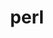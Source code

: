 ---
title: "perl"
layout: cache
categories: [package, develop-2023-09-10]
meta: {"versions": ["5.38.0"], "compilers": ["apple-clang@=14.0.0", "gcc@=11.1.0", "gcc@=11.3.0", "gcc@=12.1.0", "gcc@=7.3.1", "gcc@=7.5.0", "oneapi@=2023.2.0"], "oss": ["amzn2", "ubuntu18.04", "ubuntu20.04", "ubuntu22.04", "ventura"], "platforms": ["darwin", "linux"], "targets": ["aarch64", "neoverse_n1", "ppc64le", "x86_64", "x86_64_v3"], "stacks": ["aws-isc", "aws-isc-aarch64", "build_systems", "data-vis-sdk", "e4s", "e4s-oneapi", "e4s-power", "gpu-tests", "ml-darwin-aarch64-mps", "ml-linux-x86_64-cpu", "ml-linux-x86_64-cuda", "ml-linux-x86_64-rocm", "radiuss", "radiuss-aws", "radiuss-aws-aarch64", "root", "tutorial"], "num_specs": 10, "num_specs_by_stack": {"ml-darwin-aarch64-mps": 1, "root": 10, "radiuss-aws-aarch64": 2, "aws-isc-aarch64": 2, "radiuss-aws": 1, "aws-isc": 1, "build_systems": 1, "radiuss": 1, "e4s-power": 1, "e4s-oneapi": 1, "data-vis-sdk": 1, "e4s": 1, "gpu-tests": 1, "ml-linux-x86_64-cuda": 1, "ml-linux-x86_64-rocm": 1, "tutorial": 2, "ml-linux-x86_64-cpu": 1}}
spec_details: [{"hash": "ykqktbp23gbh57scxdfr7t7s3kn6fska", "compiler": "apple-clang@=14.0.0", "versions": ["5.38.0"], "os": "ventura", "platform": "darwin", "target": "aarch64", "variants": ["build_system=generic", "+cpanm", "+opcode", "+open", "patches=714e4d1", "+shared", "+threads"], "stacks": ["ml-darwin-aarch64-mps", "root"], "size": "-", "tarball": "https://binaries.spack.io/releases/develop-2023-09-10/build_cache/darwin-ventura-aarch64/apple-clang-14.0.0/perl-5.38.0/darwin-ventura-aarch64-apple-clang-14.0.0-perl-5.38.0-ykqktbp23gbh57scxdfr7t7s3kn6fska.spack"}, {"hash": "m7aybv7w35t2spcbfwnkpq2vs3jq2xf2", "compiler": "gcc@=7.3.1", "versions": ["5.38.0"], "os": "amzn2", "platform": "linux", "target": "aarch64", "variants": ["build_system=generic", "+cpanm", "+opcode", "+open", "patches=714e4d1", "+shared", "+threads"], "stacks": ["radiuss-aws-aarch64", "root", "aws-isc-aarch64"], "size": "-", "tarball": "https://binaries.spack.io/releases/develop-2023-09-10/build_cache/linux-amzn2-aarch64/gcc-7.3.1/perl-5.38.0/linux-amzn2-aarch64-gcc-7.3.1-perl-5.38.0-m7aybv7w35t2spcbfwnkpq2vs3jq2xf2.spack"}, {"hash": "uvtvbifmmmvhgewrtgsinqlvkehb6463", "compiler": "gcc@=7.3.1", "versions": ["5.38.0"], "os": "amzn2", "platform": "linux", "target": "neoverse_n1", "variants": ["build_system=generic", "+cpanm", "+opcode", "+open", "patches=714e4d1", "+shared", "+threads"], "stacks": ["radiuss-aws-aarch64", "root", "aws-isc-aarch64"], "size": "-", "tarball": "https://binaries.spack.io/releases/develop-2023-09-10/build_cache/linux-amzn2-neoverse_n1/gcc-7.3.1/perl-5.38.0/linux-amzn2-neoverse_n1-gcc-7.3.1-perl-5.38.0-uvtvbifmmmvhgewrtgsinqlvkehb6463.spack"}, {"hash": "u3vslpneaovvfuupr2d472f45vgkcrx7", "compiler": "gcc@=7.3.1", "versions": ["5.38.0"], "os": "amzn2", "platform": "linux", "target": "x86_64_v3", "variants": ["build_system=generic", "+cpanm", "+opcode", "+open", "patches=714e4d1", "+shared", "+threads"], "stacks": ["radiuss-aws", "aws-isc", "root"], "size": "-", "tarball": "https://binaries.spack.io/releases/develop-2023-09-10/build_cache/linux-amzn2-x86_64_v3/gcc-7.3.1/perl-5.38.0/linux-amzn2-x86_64_v3-gcc-7.3.1-perl-5.38.0-u3vslpneaovvfuupr2d472f45vgkcrx7.spack"}, {"hash": "j6ivepyvgq2b56jt4ecfqn42pbaok26f", "compiler": "gcc@=7.5.0", "versions": ["5.38.0"], "os": "ubuntu18.04", "platform": "linux", "target": "x86_64_v3", "variants": ["build_system=generic", "+cpanm", "+opcode", "+open", "patches=714e4d1", "+shared", "+threads"], "stacks": ["build_systems", "radiuss", "root"], "size": "-", "tarball": "https://binaries.spack.io/releases/develop-2023-09-10/build_cache/linux-ubuntu18.04-x86_64_v3/gcc-7.5.0/perl-5.38.0/linux-ubuntu18.04-x86_64_v3-gcc-7.5.0-perl-5.38.0-j6ivepyvgq2b56jt4ecfqn42pbaok26f.spack"}, {"hash": "vfoe6utzflgzzk5qqrca7svnknxrpcvp", "compiler": "gcc@=11.1.0", "versions": ["5.38.0"], "os": "ubuntu20.04", "platform": "linux", "target": "ppc64le", "variants": ["build_system=generic", "+cpanm", "+opcode", "+open", "patches=714e4d1", "+shared", "+threads"], "stacks": ["e4s-power", "root"], "size": "-", "tarball": "https://binaries.spack.io/releases/develop-2023-09-10/build_cache/linux-ubuntu20.04-ppc64le/gcc-11.1.0/perl-5.38.0/linux-ubuntu20.04-ppc64le-gcc-11.1.0-perl-5.38.0-vfoe6utzflgzzk5qqrca7svnknxrpcvp.spack"}, {"hash": "mg75y7rywzl2pajps66dvo2yo5wfmrdt", "compiler": "oneapi@=2023.2.0", "versions": ["5.38.0"], "os": "ubuntu20.04", "platform": "linux", "target": "x86_64", "variants": ["build_system=generic", "+cpanm", "+opcode", "+open", "patches=714e4d1", "+shared", "+threads"], "stacks": ["e4s-oneapi", "root"], "size": "-", "tarball": "https://binaries.spack.io/releases/develop-2023-09-10/build_cache/linux-ubuntu20.04-x86_64/oneapi-2023.2.0/perl-5.38.0/linux-ubuntu20.04-x86_64-oneapi-2023.2.0-perl-5.38.0-mg75y7rywzl2pajps66dvo2yo5wfmrdt.spack"}, {"hash": "yo2wcrumzqsog2zdt7zbgrxxbxfsiuna", "compiler": "gcc@=11.1.0", "versions": ["5.38.0"], "os": "ubuntu20.04", "platform": "linux", "target": "x86_64_v3", "variants": ["build_system=generic", "+cpanm", "+opcode", "+open", "patches=714e4d1", "+shared", "+threads"], "stacks": ["data-vis-sdk", "e4s", "gpu-tests", "root"], "size": "-", "tarball": "https://binaries.spack.io/releases/develop-2023-09-10/build_cache/linux-ubuntu20.04-x86_64_v3/gcc-11.1.0/perl-5.38.0/linux-ubuntu20.04-x86_64_v3-gcc-11.1.0-perl-5.38.0-yo2wcrumzqsog2zdt7zbgrxxbxfsiuna.spack"}, {"hash": "n7eq55kpn5vawkuhnfbzawbvqar6bhd6", "compiler": "gcc@=11.3.0", "versions": ["5.38.0"], "os": "ubuntu22.04", "platform": "linux", "target": "x86_64_v3", "variants": ["build_system=generic", "+cpanm", "+opcode", "+open", "patches=714e4d1", "+shared", "+threads"], "stacks": ["ml-linux-x86_64-cuda", "ml-linux-x86_64-rocm", "root", "tutorial", "ml-linux-x86_64-cpu"], "size": "-", "tarball": "https://binaries.spack.io/releases/develop-2023-09-10/build_cache/linux-ubuntu22.04-x86_64_v3/gcc-11.3.0/perl-5.38.0/linux-ubuntu22.04-x86_64_v3-gcc-11.3.0-perl-5.38.0-n7eq55kpn5vawkuhnfbzawbvqar6bhd6.spack"}, {"hash": "cegg6ybyfe4o7vkwvl3xy2mql72b72tb", "compiler": "gcc@=12.1.0", "versions": ["5.38.0"], "os": "ubuntu22.04", "platform": "linux", "target": "x86_64_v3", "variants": ["build_system=generic", "+cpanm", "+opcode", "+open", "patches=714e4d1", "+shared", "+threads"], "stacks": ["tutorial", "root"], "size": "-", "tarball": "https://binaries.spack.io/releases/develop-2023-09-10/build_cache/linux-ubuntu22.04-x86_64_v3/gcc-12.1.0/perl-5.38.0/linux-ubuntu22.04-x86_64_v3-gcc-12.1.0-perl-5.38.0-cegg6ybyfe4o7vkwvl3xy2mql72b72tb.spack"}]
---